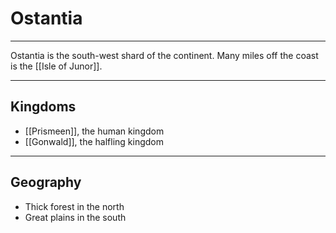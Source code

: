 # Ostantia
---
Ostantia is the south-west shard of the continent. Many miles off the coast is the [[Isle of Junor]].

---
## Kingdoms
- [[Prismeen]], the human kingdom
- [[Gonwald]], the halfling kingdom

---
## Geography
- Thick forest in the north
- Great plains in the south